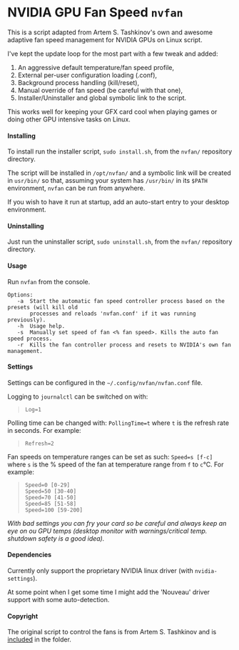 # NVIDIA GPU Fan Speed `nvfan`

This is a script adapted from Artem S. Tashkinov's own and awesome adaptive fan speed management 
for NVIDIA GPUs on Linux script.

I've kept the update loop for the most part with a few tweak and added:
1) An aggressive default temperature/fan speed profile, 
2) External per-user configuration loading (.conf),
3) Background process handling (kill/reset),
4) Manual override of fan speed (be careful with that one),
5) Installer/Uninstaller and global symbolic link to the script.

This works well for keeping your GFX card cool when playing games or doing other GPU intensive 
tasks on Linux.

#### Installing

To install run the installer script, `sudo install.sh`, from the `nvfan/` repository directory.

The script will be installed in `/opt/nvfan/` and a symbolic link will be created in `usr/bin/` 
so that, assuming your system has `/usr/bin/` in its `$PATH` environment, `nvfan` can be run from
anywhere. 

If you wish to have it run at startup, add an auto-start entry to your desktop environment.

#### Uninstalling

Just run the uninstaller script, `sudo uninstall.sh`, from the `nvfan/` repository directory.

#### Usage

Run `nvfan` from the console.

    Options:
       -a  Start the automatic fan speed controller process based on the presets (will kill old 
           processes and reloads 'nvfan.conf' if it was running previously).
       -h  Usage help.
       -s  Manually set speed of fan <% fan speed>. Kills the auto fan speed process.
       -r  Kills the fan controller process and resets to NVIDIA's own fan management.

#### Settings

Settings can be configured in the `~/.config/nvfan/nvfan.conf` file.

Logging to `journalctl` can be switched on with:
> `Log=1`

Polling time can be changed with: `PollingTime=t` where `t` is the refresh rate in seconds. 
For example: 
> `Refresh=2`

Fan speeds on temperature ranges can be set as such: `Speed=s [f-c]` where `s` is the % speed of the 
fan at temperature range from `f` to `c`°C. For example:
> ```
> Speed=0 [0-29]  
> Speed=50 [30-40]  
> Speed=70 [41-50]  
> Speed=85 [51-58]  
> Speed=100 [59-200]
> ```

_With bad settings you can fry your card so be careful and always keep an eye
on ou GPU temps (desktop monitor with warnings/critical temp. shutdown safety 
is a good idea)._

#### Dependencies

Currently only support the proprietary NVIDIA linux driver (with `nvidia-settings`).
 
At some point when I get some time I might add the 'Nouveau' driver support with some auto-detection. 

#### Copyright

The original script to control the fans is from Artem S. Tashkinov and is 
[included](gpu-fan-control.sh) in the folder.